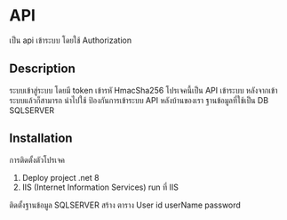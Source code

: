 # API
เป็น api เข้าระบบ โดยใช้ Authorization

## Description
ระบบเข้าสู่ระบบ โดยมี token เข้ารหั HmacSha256 
โปรเจคนี้เป็น API เข้าระบบ หลังจากเข้าระบบแล้วก็สามารถ นำไปใช้ ป้องกันการเข้าระบบ API หลังบ้านของเรา
ฐานข้อมูลที่ใช้เป็น DB SQLSERVER 

## Installation
การติดตั้งตัวโปรเจค
 1. Deploy project .net 8 
 2. IIS (Internet Information Services) run ที่ IIS

ติดตั้งฐานข้อมูล SQLSERVER 
  สร้าง ตาราง User
   id 
   userName
   password
